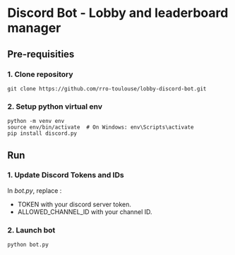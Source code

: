 # Discord Bot - Lobby and leaderboard manager

## Pre-requisities

### 1. Clone repository

```
git clone https://github.com/rro-toulouse/lobby-discord-bot.git
```

### 2. Setup python virtual env

```
python -m venv env
source env/bin/activate  # On Windows: env\Scripts\activate
pip install discord.py
```

## Run 

### 1. Update Discord Tokens and IDs

In *bot.py*, replace :
- TOKEN with your discord server token.
- ALLOWED_CHANNEL_ID with your channel ID.

### 2. Launch bot

```
python bot.py
```
